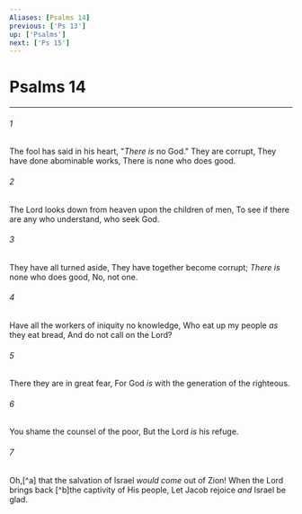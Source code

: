 ```yaml
---
Aliases: [Psalms 14]
previous: ['Ps 13']
up: ['Psalms']
next: ['Ps 15']
---
```

# Psalms 14

***


###### 1 
The fool has said in his heart, "_There is_ no God." They are corrupt, They have done abominable works, There is none who does good. 

###### 2 
The Lord looks down from heaven upon the children of men, To see if there are any who understand, who seek God. 

###### 3 
They have all turned aside, They have together become corrupt; _There is_ none who does good, No, not one. 

###### 4 
Have all the workers of iniquity no knowledge, Who eat up my people _as_ they eat bread, And do not call on the Lord? 

###### 5 
There they are in great fear, For God _is_ with the generation of the righteous. 

###### 6 
You shame the counsel of the poor, But the Lord _is_ his refuge. 

###### 7 
Oh,[^a] that the salvation of Israel _would come_ out of Zion! When the Lord brings back [^b]the captivity of His people, Let Jacob rejoice _and_ Israel be glad.
